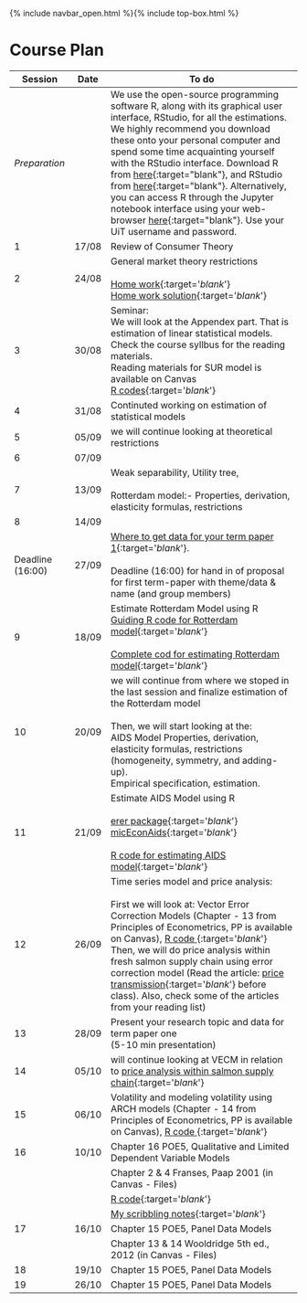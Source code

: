 {% include navbar_open.html %}{% include top-box.html %}

# Course Plan

| Session  | Date | To do                                            |
|------------------|---------|------------------------------------------------------------------|
| *Preparation*    |         | We use the open-source programming software R, along with its graphical user interface, RStudio, for all the estimations. We highly recommend you download these onto your personal computer and spend some time acquainting yourself with the RStudio interface. Download R from [here](https://cloud.r-project.org/){:target="blank"}, and RStudio from [here](https://posit.co/download/rstudio-desktop/){:target="blank"}. Alternatively, you can access R through the Jupyter notebook interface using your web-browser [here](https://jupyter.uit.no){:target="blank"}. Use your UiT username and password.   |
| 1                | 17/08    | Review of Consumer Theory  |
| 2                | 24/08    | General market theory restrictions  <br />   <br />  [Home work](https://uit.instructure.com/courses/31424/files?preview=2573652){:target='_blank_'}    <br/>[Home work solution](https://github.com/uit-sok-3008-h23/uit-sok-3008-h23.github.io/blob/main/homework_soln.pdf){:target='_blank_'}   |
| 3                |  30/08  | Seminar:<br /> We will look at the Appendex part. That is estimation of linear statistical models.  <br /> Check the course syllbus for the reading materials.<br />  Reading materials for SUR model is available on Canvas <br />[R codes](https://github.com/uit-sok-3008-h23/uit-sok-3008-h23.github.io/blob/main/R%20codes%20for%20chapter_10%2C%2011_and_%20SUR.R){:target='_blank_'} |
| 4                |  31/08  | Continuted working on estimation of statistical models    |
| 5                |  05/09  | we will continue looking at theoretical restrictions  |
| 6                |  07/09  |     |
| 7                |   13/09 | Weak separability, Utility tree, <br /> <br /> Rotterdam model:- Properties, derivation, elasticity formulas, restrictions     |
| 8                |   14/09 |    |
| Deadline (16:00) |  27/09  |  [Where to get data for your term paper 1](https://docs.google.com/document/d/1_I5A1d35GKm21KaHXcMOssVhpRlI5fPO486Q7INaFYE/edit?usp=sharing){:target='_blank_'}. <br/>  <br/>  Deadline (16:00) for hand in of proposal for first term-paper with theme/data & name (and group members)    |
| 9               |  18/09  |  Estimate Rotterdam Model using R <br/> [Guiding R code for Rotterdam model](https://github.com/uit-sok-3008-h23/uit-sok-3008-h23.github.io/blob/main/Rotterdam_model_student%20.R){:target='_blank_'} <br /> <br /> [Complete cod for estimating Rotterdam model](https://github.com/uit-sok-3008-h23/uit-sok-3008-h23.github.io/blob/main/Rotterdam_model_complete_2.R){:target='_blank_'}    |
|10 | 20/09| we will continue from where we stoped in the last session and finalize estimation of the Rotterdam model <br /> <br />  Then, we will start looking at the:<br /> AIDS Model Properties, derivation, elasticity formulas, restrictions (homogeneity, symmetry, and adding-up).<br /> Empirical specification, estimation.|
|11 | 21/09 |Estimate AIDS Model using R <br /> <br /> [erer package](https://cran.r-project.org/web/packages/erer/erer.pdf){:target='_blank_'} <br />  [micEconAids](https://cran.r-project.org/web/packages/micEconAids/vignettes/micEconAids_vignette.pdf){:target='_blank_'} <br /> <br />  [R code for estimating AIDS model](https://github.com/uit-sok-3008-h23/uit-sok-3008-h23.github.io/blob/main/Aids_complete.R){:target='_blank_'}|
|12 |26/09|Time series model and price analysis: <br /> <br /> First we will look at: Vector Error Correction Models (Chapter - 13 from Principles of Econometrics, PP is available on Canvas), [R code ](https://github.com/uit-sok-3008-H22/uit-sok-3008-H22.github.io/blob/main/Chapter_13.R){:target='_blank_'}  <br /> Then, we will do price analysis within fresh salmon supply chain using error correction model (Read the article: [price transmission](https://www.tandfonline.com/doi/full/10.1080/13657305.2014.903309){:target='_blank_'} before class). Also, check some of the articles from your reading list)  |
|13|28/09|Present your research topic and data for term paper one <br /> (5-10 min presentation)|
|14|05/10|will continue looking at VECM in relation to [price analysis within salmon supply chain](https://dejenegizawkidane.github.io/PT/SOK-3008_price_analysis.html){:target='_blank_'}|
|15|06/10|Volatility and modeling volatility using ARCH models (Chapter - 14 from Principles of Econometrics, PP is available on Canvas), [R code ](https://github.com/uit-sok-3008-H22/uit-sok-3008-H22.github.io/blob/main/Chapter_14.R){:target='_blank_'}  <br /> |
|16| 10/10 | Chapter 16 POE5, Qualitative and Limited Dependent Variable Models |
|  |       | Chapter 2 & 4 Franses, Paap 2001 (in Canvas - Files) |
|  |       |  [R code](https://raw.githubusercontent.com/uit-sok-3008-h23/uit-sok-3008-h23.github.io/main/Chap_16_logit_probit.R){:target='_blank_'}      |
|  |       |  [My scribbling notes](https://uit-sok-3008-h23.github.io/Notat%2010.%20okt.%202023.pdf){:target='_blank_'}     |
|17| 16/10 | Chapter 15 POE5, Panel Data Models |
|  |       | Chapter 13 & 14 Wooldridge 5th ed., 2012 (in Canvas - Files) |
|18| 19/10 | Chapter 15 POE5, Panel Data Models |
|19| 26/10 | Chapter 15 POE5, Panel Data Models |

